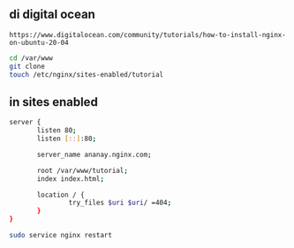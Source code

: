 ## di digital ocean
```
https://www.digitalocean.com/community/tutorials/how-to-install-nginx-on-ubuntu-20-04
```






```sh
cd /var/www
git clone
touch /etc/nginx/sites-enabled/tutorial

```
## in sites enabled
```sh
server {
       listen 80;
       listen [::]:80;

       server_name ananay.nginx.com;

       root /var/www/tutorial;
       index index.html;

       location / {
               try_files $uri $uri/ =404;
       }
}
```

```sh
sudo service nginx restart
```

